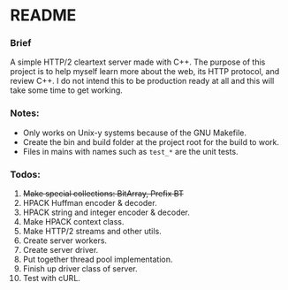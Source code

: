 # README

### Brief
A simple HTTP/2 cleartext server made with C++. The purpose of this project is to help myself learn more about the web, its HTTP protocol, and review C++. I do not intend this to be production ready at all and this will take some time to get working.

### Notes:
 - Only works on Unix-y systems because of the GNU Makefile.
 - Create the bin and build folder at the project root for the build to work.
 - Files in mains with names such as `test_*` are the unit tests.

### Todos:
 1. ~~Make special collections: BitArray, Prefix BT~~
 2. HPACK Huffman encoder & decoder.
 3. HPACK string and integer encoder & decoder.
 4. Make HPACK context class.
 5. Make HTTP/2 streams and other utils.
 6. Create server workers.
 7. Create server driver.
 8. Put together thread pool implementation.
 9. Finish up driver class of server.
 10. Test with cURL.
